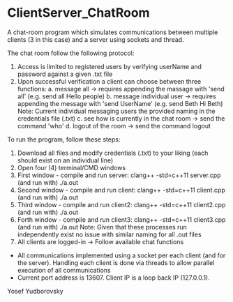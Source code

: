 # ClientServer_ChatRoom
A chat-room program which simulates communications between multiple clients (3 in this case) and a server using sockets and thread.

The chat room follow the following protocol:
1. Access is limited to registered users by verifying userName and password against a given .txt file
2. Upon successful verification a client can choose between three functions:
	a. message all -> requires appending the massage with 'send all' (e.g. send all Hello people)
	b. message individual user -> requires appending the message with 'send UserName' (e.g. send Beth Hi Beth)
		Note: Current individual messaging users the provided naming in the credentials file (.txt)
	c. see how is currently in the chat room -> send the command 'who'
	d. logout of the room -> send the command logout

To run the program, follow these steps:
1. Download all files and modify credentials (.txt) to your liking (each should exist on an individual line)
2. Open four (4) terminal/CMD windows
3. First window - compile and run server:  clang++ -std=c++11 server.cpp (and run with) ./a.out
4. Second window - compile and run client:  clang++ -std=c++11 client.cpp (and run with) ./a.out
5. Third window - compile and run client2:  clang++ -std=c++11 client2.cpp (and run with) ./a.out
6. Forth window - compile and run client3:  clang++ -std=c++11 client3.cpp (and run with) ./a.out
  Note: Given that these processes run independently exist no issue with similar naming for all .out files
7. All clients are logged-in -> Follow available chat functions

- All communications implemented using a socket per each client (and for the server). Handling each client is done via threads to allow parallel execution of all communications
- Current port address is 13607. Client IP is a loop back IP (127.0.0.1).

Yosef Yudborovsky

